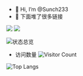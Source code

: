 - 👋 Hi, I’m @Sunch233
- 👀 下面堆了很多链接

![](https://img.shields.io/badge/Scaxe-No1-brightgreen)
![](https://img.shields.io/badge/PHP-8.1-brightgreen)

![状态总览](https://github-readme-stats.vercel.app/api?username=Sunch233&show_icons=true&theme=holi&locale=cn)

- 访问数量
![Visitor Count](https://profile-counter.glitch.me/Sunch233/count.svg)

![Top Langs](https://github-readme-stats.vercel.app/api/top-langs/?username=Sunch233&layout=compact&theme=tokyonight)

